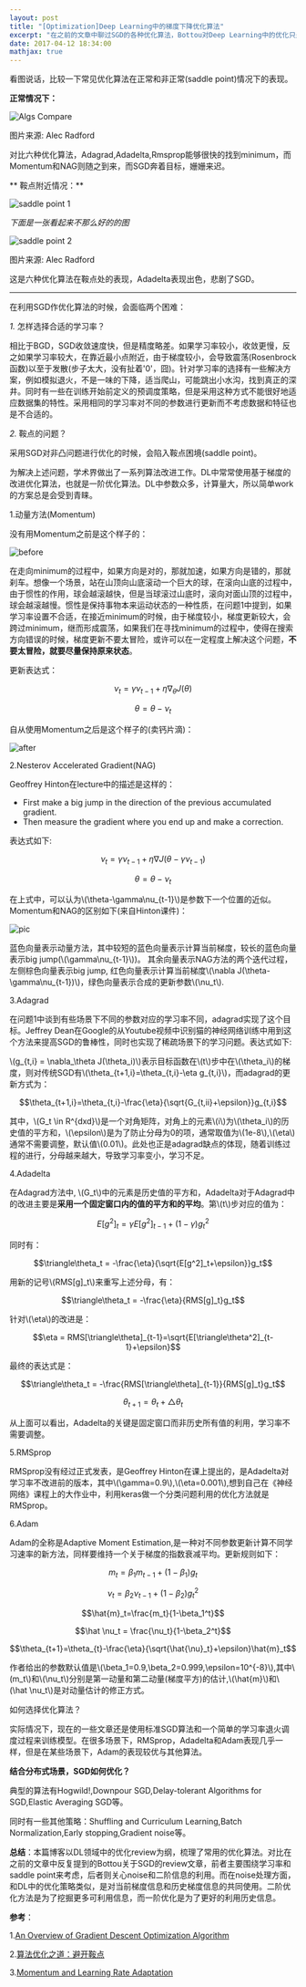 ```yaml
---
layout: post
title: "[Optimization]Deep Learning中的梯度下降优化算法"
excerpt: "在之前的文章中聊过SGD的各种优化算法，Bottou对Deep Learning中的优化只是做了很少一部分的阐述，这里关注在Deep Learning中的梯度优化。"
date: 2017-04-12 18:34:00
mathjax: true
---
```

<script type="text/javascript" src="http://cdn.mathjax.org/mathjax/latest/MathJax.js?config=default"></script>

看图说话，比较一下常见优化算法在正常和非正常(saddle point)情况下的表现。

**正常情况下：**

![Algs Compare](http://wx2.sinaimg.cn/mw690/aba7d18bgy1fehvxkvlclg20h80dc4n1.gif)

图片来源: Alec Radford

对比六种优化算法，Adagrad,Adadelta,Rmsprop能够很快的找到minimum，而Momentum和NAG则随之到来，而SGD奔着目标，姗姗来迟。

** 鞍点附近情况：**

![saddle point 1](http://wx2.sinaimg.cn/mw690/aba7d18bgy1fehvvz9orng20h80dc1ca.gif)

_下面是一张看起来不那么好的的图_

![saddle point 2](http://wx3.sinaimg.cn/mw690/aba7d18bgy1fehvy2j12ug20h80dc7lw.gif)

图片来源: Alec Radford

这是六种优化算法在鞍点处的表现，Adadelta表现出色，悲剧了SGD。

---

在利用SGD作优化算法的时候，会面临两个困难：

*1.* 怎样选择合适的学习率？

相比于BGD，SGD收敛速度快，但是精度略差。如果学习率较小，收敛更慢，反之如果学习率较大，在靠近最小点附近，由于梯度较小，会导致震荡(Rosenbrock函数)以至于发散(步子太大，没有扯着'0'，囧)。针对学习率的选择有一些解决方案，例如模拟退火，不是一味的下降，适当爬山，可能跳出小水沟，找到真正的深井。同时有一些在训练开始前定义的预调度策略，但是采用这种方式不能很好地适应数据集的特性。采用相同的学习率对不同的参数进行更新而不考虑数据和特征也是不合适的。

*2.* 鞍点的问题？

采用SGD对非凸问题进行优化的时候，会陷入鞍点困境(saddle point)。

为解决上述问题，学术界做出了一系列算法改进工作。DL中常常使用基于梯度的改进优化算法，也就是一阶优化算法。DL中参数众多，计算量大，所以简单work的方案总是会受到青睐。

1.动量方法(Momentum)

没有用Momentum之前是这个样子的：

![before](https://www.willamette.edu/~gorr/classes/cs449/figs/valley1.gif)

在走向minimum的过程中，如果方向是对的，那就加速，如果方向是错的，那就刹车。想像一个场景，站在山顶向山底滚动一个巨大的球，在滚向山底的过程中，由于惯性的作用，球会越滚越快，但是当球滚过山底时，滚向对面山顶的过程中，球会越滚越慢。惯性是保持事物本来运动状态的一种性质，在问题1中提到，如果学习率设置不合适，在接近minimum的时候，由于梯度较小，梯度更新较大，会跨过minimum，继而形成震荡，如果我们在寻找minimum的过程中，使得在搜索方向错误的时候，梯度更新不要太冒险，或许可以在一定程度上解决这个问题，**不要太冒险，就要尽量保持原来状态**。

更新表达式：

$$\nu_t=\gamma\nu_{t-1}+\eta\nabla_\theta J(\theta)$$

$$\theta = \theta - \nu_t$$


自从使用Momentum之后是这个样子的(卖钙片滴)：

![after](https://www.willamette.edu/~gorr/classes/cs449/figs/valley1.gif)


2.Nesterov Accelerated Gradient(NAG)

Geoffrey Hinton在lecture中的描述是这样的：

- First make a big jump in the direction of the previous accumulated gradient.
- Then measure the gradient where you end up and make a correction.

表达式如下:

$$\nu_t = \gamma\nu_{t-1}+\eta\nabla J(\theta-\gamma\nu_{t-1})$$

$$\theta = \theta - \nu_t$$

在上式中，可以认为\\(\theta-\gamma\nu_{t-1}\\)是参数下一个位置的近似。Momentum和NAG的区别如下(来自Hinton课件)：

![pic](http://wx1.sinaimg.cn/mw690/aba7d18bgy1fej0qns796j20lt06c759.jpg)

蓝色向量表示动量方法，其中较短的蓝色向量表示计算当前梯度，较长的蓝色向量表示big jump(\\(\gamma\nu_{t-1}\\))。 其余向量表示NAG方法的两个迭代过程，左侧棕色向量表示big jump, 红色向量表示计算当前梯度\\(\nabla J(\theta-\gamma\nu_{t-1})\\)，绿色向量表示合成的更新参数\\(\nu_t\\).

3.Adagrad

在问题1中谈到有些场景下不同的参数对应的学习率不同，adagrad实现了这个目标。Jeffrey Dean在Google的从Youtube视频中识别猫的神经网络训练中用到这个方法来提高SGD的鲁棒性，同时也实现了稀疏场景下的学习问题。表达式如下:

\\(g_{t,i} = \nabla_\theta J(\theta_i)\\)表示目标函数在\\(t\\)步中在\\(\theta_i\\)的梯度，则对传统SGD有\\(\theta_{t+1,i}=\theta_{t,i}-\eta g_{t,i}\\)，而adagrad的更新方式为：

$$\theta_{t+1,i}=\theta_{t,i}-\frac{\eta}{\sqrt{G_{t,ii}+\epsilon}}g_{t,i}$$

其中，\\(G_t \in R^{dxd}\\)是一个对角矩阵，对角上的元素\\(i\\)为\\(\theta_i\\)的历史值的平方和，\\(\epsilon\\)是为了防止分母为0的项，通常取值为\\(1e-8\\),\\(\eta\\)通常不需要调整，默认值\\(0.01\\)。此处也正是adagrad缺点的体现，随着训练过程的进行，分母越来越大，导致学习率变小，学习不足。

4.Adadelta

在Adagrad方法中, \\(G_t\\)中的元素是历史值的平方和，Adadelta对于Adagrad中的改进主要是**采用一个固定窗口内的值的平方和的平均**。第\\(t\\)步对应的值为：

$$E[g^2]_t=\gamma E[g^2]_{t-1}+ (1-\gamma)g_t^2 $$

同时有：

$$\triangle\theta_t = -\frac{\eta}{\sqrt{E[g^2]_t+\epsilon}}g_t$$

用新的记号\\(RMS[g]_t\\)来重写上述分母，有：


$$\triangle\theta_t = -\frac{\eta}{RMS[g]_t}g_t$$

针对\\(\eta\\)的改进是：

$$\eta = RMS[\triangle\theta]_{t-1}=\sqrt{E[\triangle\theta^2]_{t-1}+\epsilon}$$

最终的表达式是：

$$\triangle\theta_t = -\frac{RMS[\triangle\theta]_{t-1}}{RMS[g]_t}g_t$$

$$\theta_{t+1}=\theta_t+\triangle\theta_t$$

从上面可以看出，Adadelta的关键是固定窗口而非历史所有值的利用，学习率不需要调整。

5.RMSprop

RMSprop没有经过正式发表，是Geoffrey Hinton在课上提出的，是Adadelta对学习率不改进前的版本，其中\\(\gamma=0.9\\),\\(\eta=0.001\\),想到自己在《神经网络》课程上的大作业中，利用keras做一个分类问题利用的优化方法就是RMSprop。

6.Adam

Adam的全称是Adaptive Moment Estimation,是一种对不同参数更新计算不同学习速率的新方法，同样要维持一个关于梯度的指数衰减平均。更新规则如下：

$$m_t = \beta_1 m_{t-1}+(1-\beta_1)g_t$$

$$\nu_t = \beta_2 \nu_{t-1} + (1-\beta_2)g_t^2$$

$$\hat{m}_t=\frac{m_t}{1-\beta_1^t}$$

$$\hat \nu_t = \frac{\nu_t}{1-\beta_2^t}$$

$$\theta_{t+1}=\theta_{t}-\frac{\eta}{\sqrt{\hat{\nu}_t}+\epsilon}\hat{m}_t$$

作者给出的参数默认值是\\(\beta_1=0.9,\beta_2=0.999,\epsilon=10^{-8}\\),其中\\(m_t\\)和\\(\nu_t\\)分别是第一动量和第二动量(梯度平方)的估计,\\(\hat{m}\\)和\\(\hat \nu_t\\)是对动量估计的修正方式。

如何选择优化算法？

实际情况下，现在的一些文章还是使用标准SGD算法和一个简单的学习率退火调度过程来训练模型。在很多场景下，RMSprop，Adadelta和Adam表现几乎一样，但是在某些场景下，Adam的表现较优与其他算法。

**结合分布式场景，SGD如何优化？**

典型的算法有Hogwild!,Downpour SGD,Delay-tolerant Algorithms for SGD,Elastic Averaging SGD等。

同时有一些其他策略：Shuffling and Curriculum Learning,Batch Normalization,Early stopping,Gradient noise等。

**总结**：本篇博客以DL领域中的优化review为纲，梳理了常用的优化算法。对比在之前的文章中反复提到的Bottou关于SGD的review文章，前者主要围绕学习率和saddle point来考虑，后者则关心noise和二阶信息的利用。而在noise处理方面，和DL中的优化策略类似，是对当前梯度信息和历史梯度信息的共同使用。二阶优化方法是为了挖掘更多可利用信息，而一阶优化是为了更好的利用历史信息。

**参考**：

1.[An Overview of Gradient Descent Optimization Algorithm](http://sebastianruder.com/optimizing-gradient-descent/index.html#challenges)

2.[算法优化之道：避开鞍点](http://mp.weixin.qq.com/s?__biz=MzAwNDI4ODcxNA==&mid=404482412&idx=1&sn=3fb245d1893487a1beaa6abd56147b30&scene=25#wechat_redirect)

3.[Momentum and Learning Rate Adaptation](https://www.willamette.edu/~gorr/classes/cs449/momrate.html)
